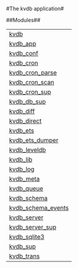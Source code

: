 

#The kvdb application#


##Modules##


<table width="100%" border="0" summary="list of modules">
<tr><td><a href="kvdb.md" class="module">kvdb</a></td></tr>
<tr><td><a href="kvdb_app.md" class="module">kvdb_app</a></td></tr>
<tr><td><a href="kvdb_conf.md" class="module">kvdb_conf</a></td></tr>
<tr><td><a href="kvdb_cron.md" class="module">kvdb_cron</a></td></tr>
<tr><td><a href="kvdb_cron_parse.md" class="module">kvdb_cron_parse</a></td></tr>
<tr><td><a href="kvdb_cron_scan.md" class="module">kvdb_cron_scan</a></td></tr>
<tr><td><a href="kvdb_cron_sup.md" class="module">kvdb_cron_sup</a></td></tr>
<tr><td><a href="kvdb_db_sup.md" class="module">kvdb_db_sup</a></td></tr>
<tr><td><a href="kvdb_diff.md" class="module">kvdb_diff</a></td></tr>
<tr><td><a href="kvdb_direct.md" class="module">kvdb_direct</a></td></tr>
<tr><td><a href="kvdb_ets.md" class="module">kvdb_ets</a></td></tr>
<tr><td><a href="kvdb_ets_dumper.md" class="module">kvdb_ets_dumper</a></td></tr>
<tr><td><a href="kvdb_leveldb.md" class="module">kvdb_leveldb</a></td></tr>
<tr><td><a href="kvdb_lib.md" class="module">kvdb_lib</a></td></tr>
<tr><td><a href="kvdb_log.md" class="module">kvdb_log</a></td></tr>
<tr><td><a href="kvdb_meta.md" class="module">kvdb_meta</a></td></tr>
<tr><td><a href="kvdb_queue.md" class="module">kvdb_queue</a></td></tr>
<tr><td><a href="kvdb_schema.md" class="module">kvdb_schema</a></td></tr>
<tr><td><a href="kvdb_schema_events.md" class="module">kvdb_schema_events</a></td></tr>
<tr><td><a href="kvdb_server.md" class="module">kvdb_server</a></td></tr>
<tr><td><a href="kvdb_server_sup.md" class="module">kvdb_server_sup</a></td></tr>
<tr><td><a href="kvdb_sqlite3.md" class="module">kvdb_sqlite3</a></td></tr>
<tr><td><a href="kvdb_sup.md" class="module">kvdb_sup</a></td></tr>
<tr><td><a href="kvdb_trans.md" class="module">kvdb_trans</a></td></tr></table>

